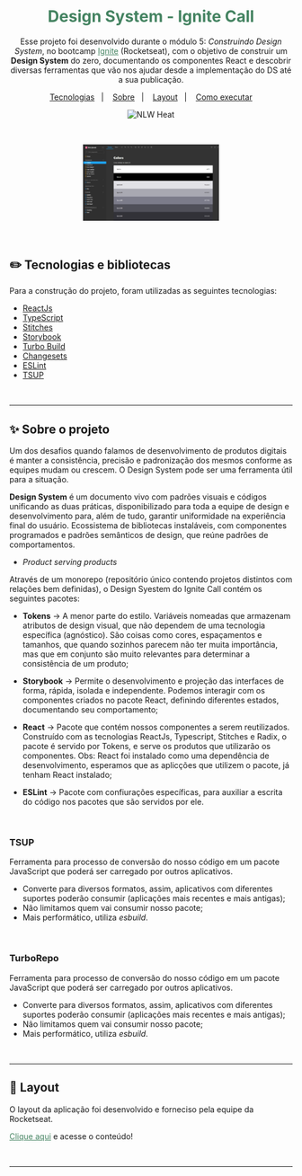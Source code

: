 <h1 align="center" style="color: rgba(68, 131, 97, 1);">Design System - Ignite Call</h1>
<p align="center">
    Esse projeto foi desenvolvido durante o módulo 5: <i>Construindo Design System</i>, no bootcamp <a href="https://lp.rocketseat.com.br/ignite?&&" style="color: rgba(68, 131, 97, 1); text-decoration: underline;">Ignite</a> (Rocketseat), com o objetivo de construir um <strong>Design System</strong> do zero, documentando os componentes React e descobrir diversas ferramentas que vão nos ajudar desde a implementação do DS até a sua publicação.
  </p>

<p align="center">
  <a href="#-tecnologias-e-bibliotecas">Tecnologias</a>&nbsp;&nbsp;&nbsp;|&nbsp;&nbsp;&nbsp;
  <a href="#-sobre-o-projeto">Sobre</a>&nbsp;&nbsp;&nbsp;|&nbsp;&nbsp;&nbsp;
  <a href="#-layout">Layout</a>&nbsp;&nbsp;&nbsp;|&nbsp;&nbsp;&nbsp;
  <a href="#-como-executar">Como executar</a>
</p>

<p align="center">
  <img src="https://img.shields.io/static/v1?label=Rocketseat&message=Ignite&color=8257E5&labelColor=000000" alt="NLW Heat"/>
</p>

<br>

<p align="center">
  <img alt="NLW Heat" src="./packages/react/src/assets/ds.png" width="48%">
</p>

<br>

## ✏️ Tecnologias e bibliotecas

Para a construção do projeto, foram utilizadas as seguintes tecnologias:

- [ReactJs](https://reactjs.org/)
- [TypeScript](https://www.typescriptlang.org/)
- [Stitches](https://stitches.dev/)
- [Storybook](https://storybook.js.org/)
- [Turbo Build](https://turbo.build/repo/docs/handbook/publishing-packages/versioning-and-publishing)
- [Changesets](https://github.com/changesets/changesets)
- [ESLint](https://github.com/changesets/changesets)
- [TSUP](https://tsup.egoist.dev/)


<br>

---

## ✨ Sobre o projeto

Um dos desafios quando falamos de desenvolvimento de produtos digitais é manter a consistência, precisão e padronização dos mesmos conforme as equipes mudam ou crescem. O Design System pode ser uma ferramenta útil para a situação.

<b>Design System</b> é um documento vivo com padrões visuais e códigos unificando as duas práticas, disponibilizado para toda a equipe de design e desenvolvimento para, além de tudo, garantir uniformidade na experiência final do usuário. Ecossistema de bibliotecas instaláveis, com componentes programados e padrões semânticos de design, que reúne padrões de comportamentos.
- <i>Product serving products</i>

Através de um monorepo (repositório único contendo projetos distintos com relações bem definidas), o Design Syestem do Ignite Call contém os seguintes pacotes:

- <b>Tokens</b> -> A menor parte do estilo. Variáveis nomeadas que armazenam atributos de design visual, que não dependem de uma tecnologia específica (agnóstico). São coisas como cores, espaçamentos e tamanhos, que quando sozinhos parecem não ter muita importância, mas que em conjunto são muito relevantes para determinar a consistência de um produto;

- <b>Storybook</b> -> Permite o desenvolvimento e projeção das interfaces de forma, rápida, isolada e independente. Podemos interagir com os componentes criados no pacote React, definindo diferentes estados, documentando seu comportamento;

- <b>React</b> -> Pacote que contém nossos componentes a serem reutilizados. Construído com as tecnologias ReactJs, Typescript, Stitches e Radix, o pacote é servido por Tokens, e serve os produtos que utilizarão os componentes. Obs: React foi instalado como uma dependência de desenvolvimento, esperamos que as aplicções que utilizem o pacote, já tenham React instalado;

- <b>ESLint</b> -> Pacote com confiurações específicas, para auxiliar a escrita do código nos pacotes que são servidos por ele.

<br>

### TSUP

Ferramenta para processo de conversão do nosso código em um pacote JavaScript que poderá ser carregado por outros aplicativos.
- Converte para diversos formatos, assim, aplicativos com diferentes suportes poderão consumir (aplicações mais recentes e mais antigas);
- Não limitamos quem vai consumir nosso pacote;
- Mais performático, utiliza <i>esbuild</i>.

<br>

### TurboRepo

Ferramenta para processo de conversão do nosso código em um pacote JavaScript que poderá ser carregado por outros aplicativos.
- Converte para diversos formatos, assim, aplicativos com diferentes suportes poderão consumir (aplicações mais recentes e mais antigas);
- Não limitamos quem vai consumir nosso pacote;
- Mais performático, utiliza <i>esbuild</i>.

<br>

---


## 💄 Layout

O layout da aplicação foi desenvolvido e forneciso pela equipe da Rocketseat.

<a href="https://www.figma.com/file/Rwg14Ktx1PYYCTfDkYXERW/Ignite-Call-(Community)?node-id=0%3A1&t=S3aoKiePYLLuNsK1-0" style="color: rgba(68, 131, 97, 1); text-decoration: underline;">Clique aqui</a> e acesse o conteúdo!

<br>

---
